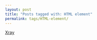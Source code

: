 ```yaml
---
layout: post
title: "Posts tagged with: HTML element"
permalink: tags/HTML-element/
---
```

[Xray](/2011/12/xray)
